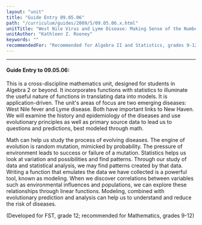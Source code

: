 ```yaml
---
layout: "unit"
title: "Guide Entry 09.05.06"
path: "/curriculum/guides/2009/5/09.05.06.x.html"
unitTitle: "West Nile Virus and Lyme Disease: Making Sense of the Numbers"
unitAuthor: "Kathleen Z. Rooney"
keywords: ""
recommendedFor: "Recommended for Algebra II and Statistics, grades 9-12"
---
```

<body>
<hr/>
<h4>
Guide Entry to 09.05.06:
</h4>
<p>This is a cross-discipline mathematics unit, designed for students in Algebra 2 or beyond. It incorporates functions with statistics to illuminate the useful nature of functions in translating data into models. It is application-driven. The unit's areas of focus are two emerging diseases: West Nile fever and Lyme disease. Both have important links to New Haven. We will examine the history and epidemiology of the diseases and use evolutionary principles as well as primary source data to lead us to questions and predictions, best modeled through math.</p>
<p>
Math can help us study the process of evolving diseases. The engine of evolution is random mutation, mimicked by probability. The pressure of environment leads to success or failure of a mutation. Statistics helps us look at variation and possibilities and find patterns. Through our study of data and statistical analysis, we may find patterns created by that data. Writing a function that emulates the data we have collected is a powerful tool, known as modeling. When we discover correlations between variables such as environmental influences and populations, we can explore these relationships through linear functions. Modeling, combined with evolutionary prediction and analysis can help us to understand and reduce the risk of diseases.
</p>
<p>
(Developed for FST, grade 12; recommended for Mathematics, grades 9-12)
</p>
</body>
